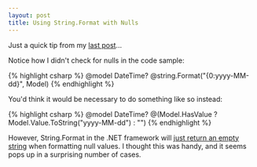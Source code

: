 ```yaml
---
layout: post
title: Using String.Format with Nulls
---
```


Just a quick tip from my [last post](/2011/07/20/templates-nullable-types-mvc.html)...

Notice how I didn't check for nulls in the code sample:

{% highlight csharp %}
@model DateTime?
@string.Format("{0:yyyy-MM-dd}", Model)
{% endhighlight %}

You'd think it would be necessary to do something like so instead:

{% highlight csharp %}
@model DateTime?
@(Model.HasValue ? Model.Value.ToString("yyyy-MM-dd") : "")
{% endhighlight %}

However, String.Format in the .NET framework will [just return an empty string](http://geekswithblogs.net/mnf/archive/2008/01/09/passing-null-parameters-to-string.format-is-safe.aspx) when formatting null values. I thought this was handy, and it seems pops up in a surprising number of cases.